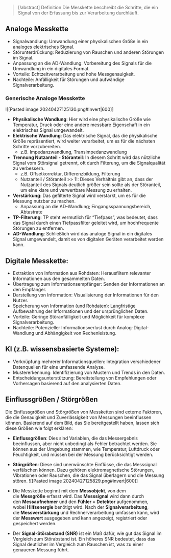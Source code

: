 > [!abstract] Definition
>  Die Messkette beschreibt die Schritte, die ein Signal von der Erfassung bis zur Verarbeitung durchläuft. 

## Analoge Messkette
- Signalwandlung: Umwandlung einer physikalischen Größe in ein analoges elektrisches Signal.
- Störunterdrückung: Reduzierung von Rauschen und anderen Störungen im Signal.
- Anpassung an die AD-Wandlung: Vorbereitung des Signals für die Umwandlung in ein digitales Format.
- Vorteile: Echtzeitverarbeitung und hohe Messgenauigkeit.
- Nachteile: Anfälligkeit für Störungen und aufwändige Signalverarbeitung.
### Generische Analoge Messkette
![[Pasted image 20240427125130.png#invert|600]]
- **Physikalische Wandlung**: Hier wird eine physikalische Größe wie Temperatur, Druck oder eine andere messbare Eigenschaft in ein elektrisches Signal umgewandelt.
- **Elektrische Wandlung**: Das elektrische Signal, das die physikalische Größe repräsentiert, wird weiter verarbeitet, um es für die nächsten Schritte vorzubereiten.
	- z.B. Impedanzwandlung, Transimpedanzwandlung
- **Trennung Nutzanteil - Störanteil**: In diesem Schritt wird das nützliche Signal vom Störsignal getrennt, oft durch Filterung, um die Signalqualität zu verbessern.
	- z.B. Offsetkorrektur, Differenzbildung, Filterung
	- Nutzanteil / Störanteil >> 1!: Dieses Verhältnis gibt an, dass der Nutzanteil des Signals deutlich größer sein sollte als der Störanteil, um eine klare und verwertbare Messung zu erhalten.
- **Verstärkung**: Das gefilterte Signal wird verstärkt, um es für die Messung nutzbar zu machen.
	- Anpassung an die AD-Wandlung; Eingangsspannungsbereich, Abtastrate
- **TP-Filterung**: TP steht vermutlich für “Tiefpass”, was bedeutet, dass das Signal durch einen Tiefpassfilter geleitet wird, um hochfrequente Störungen zu entfernen.
- **AD-Wandlung**: Schließlich wird das analoge Signal in ein digitales Signal umgewandelt, damit es von digitalen Geräten verarbeitet werden kann.
## Digitale Messkette:
- Extraktion von Information aus Rohdaten: Herausfiltern relevanter Informationen aus den gesammelten Daten.
- Übertragung zum Informationsempfänger: Senden der Informationen an den Empfänger.
- Darstellung von Information: Visualisierung der Informationen für den Nutzer.
- Speicherung von Information (und Rohdaten): Langfristige Aufbewahrung der Informationen und der ursprünglichen Daten.
- Vorteile: Geringe Störanfälligkeit und Möglichkeit für komplexe Signalverarbeitung.
- Nachteile: Potenzieller Informationsverlust durch Analog-Digital-Wandlung und Abhängigkeit von Rechenleistung.
## KI (z.B. wissensbasierte Systeme):
- Verknüpfung mehrerer Informationsquellen: Integration verschiedener Datenquellen für eine umfassende Analyse.
- Mustererkennung: Identifizierung von Mustern und Trends in den Daten.
- Entscheidungsunterstützung: Bereitstellung von Empfehlungen oder Vorhersagen basierend auf den analysierten Daten.

## Einflussgrößen / Störgrößen
Die Einflussgrößen und Störgrößen von Messketten sind externe Faktoren, die die Genauigkeit und Zuverlässigkeit von Messungen beeinflussen können. Basierend auf dem Bild, das Sie bereitgestellt haben, lassen sich diese Größen wie folgt erklären:
- **Einflussgrößen**: Dies sind Variablen, die das Messergebnis beeinflussen, aber nicht unbedingt als Fehler betrachtet werden. Sie können aus der Umgebung stammen, wie Temperatur, Luftdruck oder Feuchtigkeit, und müssen bei der Messung berücksichtigt werden.
- **Störgrößen**: Diese sind unerwünschte Einflüsse, die das Messsignal verfälschen können. Dazu gehören elektromagnetische Störungen, Vibrationen oder Rauschen, die das Signal überlagern und die Messung stören.
![[Pasted image 20240427125829.png#invert|600]]
- Die Messkette beginnt mit dem **Messobjekt**, von dem die **Messgröße** erfasst wird. Das **Messsignal** wird dann durch den **Messaufnehmer** und den **Fühler + Detektor** aufgenommen, wobei **Hilfsenergie** benötigt wird. Nach der **Signalverarbeitung**, die **Messverstärkung** und Rechnerverarbeitung umfassen kann, wird der **Messwert** ausgegeben und kann angezeigt, registriert oder gespeichert werden.

- Der **Signal-Störabstand (SNR)** ist ein Maß dafür, wie gut das Signal im Vergleich zum Störabstand ist. Ein höheres SNR bedeutet, dass das Signal deutlicher im Vergleich zum Rauschen ist, was zu einer genaueren Messung führt.